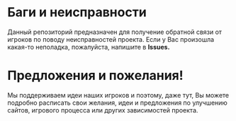 # Баги и неисправности
Данный репозиторий предназначен для получение обратной связи от игроков по поводу неисправностей проекта. Если у Вас произошла какая-то неполадка, пожалуйста, напишите в **Issues.**

# **Предложения и пожелания!**
Мы поддерживаем идеи наших игроков и поэтому, даже тут, Вы можете подробно расписать свои желания, идеи и предложения по улучшению сайтов, игрового процесса или других зависимостей проекта.
